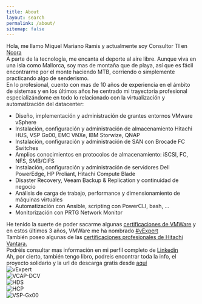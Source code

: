 ```yaml
---
title: About
layout: search
permalink: /about/
sitemap: false
---
```


Hola, me llamo Miquel Mariano Ramis y actualmente soy Consultor TI en <a href="http://www.ncora.com">Ncora</a>
</br>
A parte de la tecnología, me encanta el deporte al aire libre. Aunque viva en una isla como Mallorca, soy mas de montaña que de playa, así que es fácil encontrarme por el monte haciendo MTB, corriendo o simplemente practicando algo de senderismo.
</br>
En lo profesional, cuento con mas de 10 años de experiencia en el ámbito de sistemas y en los últimos años he centrado mi trayectoria profesional especializándome en todo lo relacionado con la virtualización y automatización del datacenter:
</br>
<ul>
<li>Diseño, implementación y administración de grantes entornos VMware vSphere</li>
<li>Instalación, configuración y administración de almacenamiento Hitachi HUS, VSP Gx00, EMC VNXe, IBM Storwize, QNAP</li>
<li>Instalación, configuración y administración de SAN con Brocade FC Switches</li>
<li>Amplios conocimientos en protocolos de almacenamiento: iSCSI, FC, NFS, SMB/CIFS</li>
<li>Instalación, configuración y administración de servidores Dell PowerEdge, HP Proliant, Hitachi Compute Blade</li>
<li>Disaster Recovery, Veeam Backup & Replication y continuidad de negocio</li>
<li>Análisis de carga de trabajo, performance y dimensionamiento de máquinas virtuales</li>
<li>Automatización con Ansible, scripting con PowerCLI, bash, …</li>
<li>Monitorización con PRTG Network Monitor</li>
</ul>
He tenido la suerte de poder sacarme algunas <a href="https://www.certmetrics.com/vmware/public/transcript.aspx?transcript=H66R1JVC114EQYC8">certificaciones de VMWare</a> y en estos últimos 3 años, VMWare me ha nombrado <a href="https://vexpert.vmware.com/directory/753">#vExpert </a>
</br>
También poseo algunas de las <a href="https://www.certmetrics.com/hitachi/public/transcript.aspx?transcript=E1MSVW11CBREQNSS">certificaciones profesionales de Hitachi Vantara. </a>
</br>
Podréis consultar mas información en mi perfil completo de <a href="https://www.linkedin.com/in/miquelmariano/">Linkedin</a>
</br>
Ah, por cierto, también tengo libro, podreis encontrar toda la info, el proyecto solidario y la url de descarga gratis desde <a href="https://www.vmwareporvexperts.org">aquí</a>
</br>
<img src="{{ site.url }}{{ site.images }}/logo_vexpert_4.png" alt="vExpert">
</br>
<img src="{{ site.url }}{{ site.images }}/logo_vcap6.jpg" alt="VCAP-DCV">
</br>
<img src="{{ site.url }}{{ site.images }}/logo_hds.png" alt="HDS">
</br>
<img src="{{ site.url }}{{ site.images }}/logo_hds_content.png" alt="HCP">
</br>
<img src="{{ site.url }}{{ site.images }}/logo_hds_vspg.png" alt="VSP-Gx00">
</div>